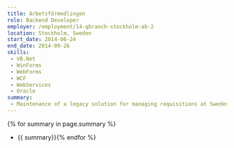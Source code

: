 ```yaml
---
title: Arbetsförmedlingen
role: Backend Developer
employer: /employment/14-qbranch-stockholm-ab-2
location: Stockholm, Sweden
start_date: 2014-06-24
end_date: 2014-09-26
skills:
 - VB.Net
 - WinForms
 - WebForms
 - WCF
 - WebServices
 - Oracle
summary:
 - Maintenance of a legacy solution for managing requisitions at Sweden's public employment services.
--- 
```

{% for summary in page.summary %}
* {{ summary}}{% endfor %}
<!--more-->
